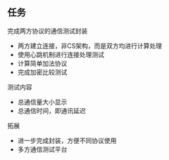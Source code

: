 ## 任务

完成两方协议的通信测试封装

* 两方建立连接，非CS架构，而是双方均进行计算处理
* 使用心跳机制进行连接处理测试
* 计算简单加法协议
* 完成加密比较测试

测试内容

* 总通信量大小显示
* 总通信时间，即通讯延迟

拓展

* 进一步完成封装，方便不同协议使用
* 多方通信测试平台